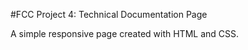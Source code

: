  #FCC Project 4: Technical Documentation Page
 
 A simple responsive page created with HTML and CSS.

